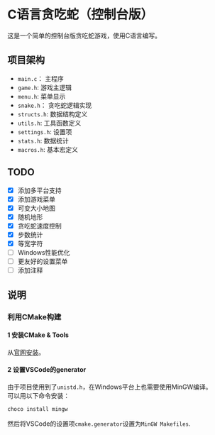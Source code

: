 # C语言贪吃蛇（控制台版）

这是一个简单的控制台版贪吃蛇游戏，使用C语言编写。

## 项目架构

- `main.c`： 主程序
- `game.h`: 游戏主逻辑
- `menu.h`: 菜单显示
- `snake.h`： 贪吃蛇逻辑实现
- `structs.h`: 数据结构定义
- `utils.h`: 工具函数定义
- `settings.h`: 设置项
- `stats.h`: 数据统计
- `macros.h`: 基本宏定义

## TODO
- [x] 添加多平台支持
- [x] 添加游戏菜单
- [x] 可变大小地图
- [x] 随机地形
- [x] 贪吃蛇速度控制
- [x] 步数统计
- [x] 等宽字符
- [ ] Windows性能优化
- [ ] 更友好的设置菜单
- [ ] 添加注释

## 说明

### 利用CMake构建

#### 1 安装CMake & Tools

从[官网安装](https://cmake.org/download/)。

#### 2 设置VSCode的generator

由于项目使用到了`unistd.h`，在Windows平台上也需要使用MinGW编译。  
可以用以下命令安装：
```bash
choco install mingw
```

然后将VSCode的设置项`cmake.generator`设置为`MinGW Makefiles`.

